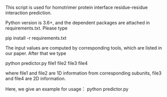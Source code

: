 This script is used for homotrimer protein interface residue-residue interaction prediction. 

Python version is 3.6+, and the dependent packages are attached in requirements.txt. Please type

pip install -r requirements.txt

The input values are computed by corresponding tools, which are listed in our paper.  After that we type 

python predictor.py file1 file2 file3 file4 

where file1 and file2 are 1D information from corresponding subunits, file3  and file4 are 2D information.  
  
Here, we give an example for usage：
python predictor.py
